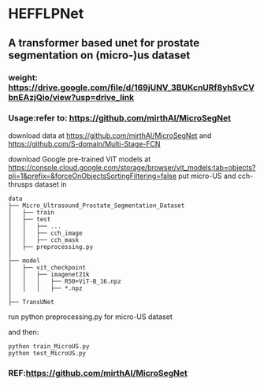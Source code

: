 # HEFFLPNet

## A transformer based unet for prostate segmentation on (micro-)us dataset 

### weight: https://drive.google.com/file/d/169jUNV_3BUKcnURf8yhSvCVbnEAzjQio/view?usp=drive_link

### Usage:refer to: https://github.com/mirthAI/MicroSegNet
download data at https://github.com/mirthAI/MicroSegNet and https://github.com/S-domain/Multi-Stage-FCN

download Google pre-trained ViT models at https://console.cloud.google.com/storage/browser/vit_models;tab=objects?pli=1&prefix=&forceOnObjectsSortingFiltering=false
put micro-US and cch-thrusps dataset in 

```plaintext
data
├── Micro_Ultrasound_Prostate_Segmentation_Dataset
│   ├── train
│   ├── test
│   │   ├── ...
│   │   ├── cch_image
│   │   ├── cch_mask
│   ├── preprocessing.py
│
├── model
│   ├── vit_checkpoint
│   │   ├── imagenet21k
│   │   │   ├── R50+ViT-B_16.npz
│   │   │   ├── *.npz
│
├── TransUNet
```
run python preprocessing.py for micro-US dataset

and then:
```plaintext
python train_MicroUS.py
python test_MicroUS.py
```


### REF:https://github.com/mirthAI/MicroSegNet
